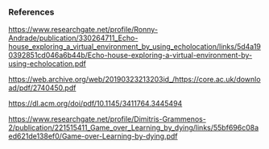 ### References
https://www.researchgate.net/profile/Ronny-Andrade/publication/330264711_Echo-house_exploring_a_virtual_environment_by_using_echolocation/links/5d4a190392851cd046a6b44b/Echo-house-exploring-a-virtual-environment-by-using-echolocation.pdf

https://web.archive.org/web/20190323213203id_/https://core.ac.uk/download/pdf/2740450.pdf

https://dl.acm.org/doi/pdf/10.1145/3411764.3445494

https://www.researchgate.net/profile/Dimitris-Grammenos-2/publication/221515411_Game_over_Learning_by_dying/links/55bf696c08aed621de138ef0/Game-over-Learning-by-dying.pdf